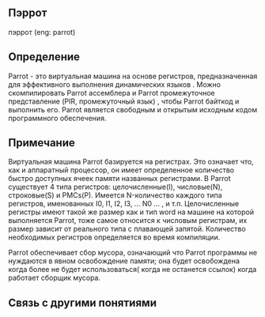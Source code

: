 ## Пэррот
пэррот (eng: parrot) 

## Определение
Parrot - это виртуальная машина на основе регистров, предназначенная для эффективного выполнения динамических языков . 
Можно скомпилировать Parrot ассемблера и Parrot промежуточное представление (PIR, промежуточный язык) , чтобы Parrot байткод и выполнить его. 
Parrot является свободным и открытым исходным кодом программного обеспечения.

## Примечание

Виртуальная машина Parrot базируется на регистрах. Это означает что, как и аппаратный процессор, он имеет определенное количество быстро доступных ячеек памяти названных регистрами. В Parrot существует 4 типа регистров:
целочисленные(I), числовые(N), строковые(S) и PMCs(P).  Имеется N-количество каждого типа регистров, именованных  I0, I1, I2, I3, ... N0 ... , и т.п. Целочисленные регистры имеют такой же размер как и тип word на машине на которой выполняется Parrot, тоже самое относится к числовым регистрам, их размер  зависит от реального типа с плавающей запятой.  Количество необходимых регистров определяется во время компиляции.

Parrot обеспечивает сбор мусора, означающий что Parrot программы не нуждаются в явном освобождение памяти; она будет освобождена когда более не будет использоваться( когда не останется ссылок) когда работает сборщик мусора.

## Cвязь с другими понятиями 

